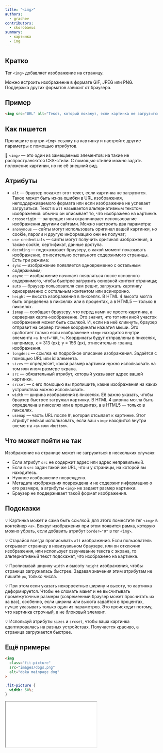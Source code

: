 ```yaml
---
title: "<img>"
authors:
  - grachev
contributors:
  - skorobaeus
summary:
  - картинка
  - img
---
```


## Кратко

Тег `<img>` добавляет изображение на страницу.

Можно встроить изображение в формате GIF, JPEG или PNG. Поддержка других форматов зависит от браузера.

## Пример

```html
<img src="URL" alt="Текст, который покажут, если картинка не загрузится">
```

## Как пишется

Пропишите внутри `<img>` ссылку на картинку и настройте другие параметры с помощью атрибутов.

🤖 `<img>` — это один из замещаемых элементов: на такие не распространяются CSS-стили. С помощью стилей можно задать положение картинки, но не её внешний вид.

## Атрибуты

- `alt` — браузер покажет этот текст, если картинка не загрузится. Такое может быть из-за ошибки в URL изображения, неподдерживаемого формата или если изображение не успевает загрузиться. Текст в `alt` называется альтернативным текстом изображения: обычно он описывает то, что изображено на картинке.
- `crossorigin` — запрещает или ограничивает использование изображения другими сайтами. Можно настроить два параметра:
- `anonymous` — сайты могут использовать оригинал вашей картинки, но cookie, пароли и другую информацию они не получат;
- `use-credentials` — сайты могут получить оригинал изображения, а также cookie, сертификат, данные доступа.
- `decoding` — подсказывает браузеру, в какой момент показывать изображение, относительно остального содержимого страницы. Есть три режима:
- `sync` — изображение появляется одновременно с остальным содержимым;
- `async` — изображение начинает появляться после основного содержимого, чтобы быстрее загрузить основной контент страницы;
- `auto` — браузер пользователя сам решит, загружать картинку одновременно с остальным контентом или асинхронно.
- `height` — высота изображения в пикселях. В HTML 4 высота могла быть определена в пикселях или в процентах, а в HTML5 — только в пикселях.
- `ismap` — сообщает браузеру, что перед нами не просто картинка, а серверная карта-изображение. Это значит, что тот или иной участок изображения может быть ссылкой. И, если на неё кликнуть, браузер отправит на сервер точные координаты нажатия мыши. Это сработает только если изображение `<img>` находится внутри элемента `<a href="URL">`. Координаты будут отправлены в пикселях, например, x = 313 (px); y = 156 (px), относительно границ изображения.
- `longdesc` — ссылка на подробное описание изображения. Задаётся с помощью URL или id элемента.
- `sizes` — определяет, какой размер картинки нужно использовать на том или ином размере экрана.
- `src` — обязательный атрибут, который указывает адрес вашей картинки.
- `srcset` — с его помощью вы пропишите, какие изображения на каких устройствах можно использовать.
- `width` — ширина изображения в пикселях. Её важно указать, чтобы браузер быстрее загружал картинку. В HTML 4 ширина могла быть определена в пикселях или в процентах, а в HTML5 — только в пикселях.
- `usemap` — часть URL после #, которая отсылает к картинке. Этот атрибут нельзя использовать, если ваш `<img>` находится внутри элемента `<a>` или `<button>`.

## Что может пойти не так

Изображение на странице может не загрузиться в нескольких случаях:

- Если атрибут `src` не содержит адрес или адрес неправильный.
- Если в `src` задан такой же URL, что и у страницы, на которой вы находитесь.
- Нужное изображение повреждено.
- Метадата изображения повреждена и не содержит информацию о его размере, а атрибуты `<img>` не задают размер картинки.
- Браузер не поддерживает такой формат изображения.

## Подсказки

💡 Картинка может и сама быть ссылкой: для этого поместите тег `<img>` в контейнер `<a>`. Вокруг изображения при этом появится рамка, которую можно убрать, если добавить атрибут `border="0"` в тег `<img>`.

💡 Старайся всегда прописывать `alt` изображения. Если пользователь открывает страницу в невизуальном браузере, или он отключил изображения, или использует озвучивание текста с экрана, то альтернативный текст подскажет, что изображено на картинке.

💡 Прописывай ширину `width` и высоту `height` изображения, чтобы страница загружалась быстрее. Задавая значения этим атрибутам не пишите `px`, только числа.

💡 При этом если указать некорректные ширину и высоту, то картинка деформируется. Чтобы не сломать макет и не высчитывать промежуточные размеры (современный браузер может просчитать их за вас), особенно, если ширина или высота задаётся в процентах, лучше указывать только один из параметров. Это происходит потому, что картинка строчный, а не блоковый элемент.

💡 Используй атрибуты `sizes` и `srcset`, чтобы ваша картинка адаптировалась на разных устройствах. Получается красиво, а страница загружается быстрее.

## Ещё примеры

```html
<img
  class="fit-picture"
  src="images/dogs.png"
  alt="doka mainpage dog"
>
```

```css
.fit-picture {
  width: 50%;
}
```

<iframe title="Картинка с заданной шириной" src="demos/img-fix-width.html"></iframe>
